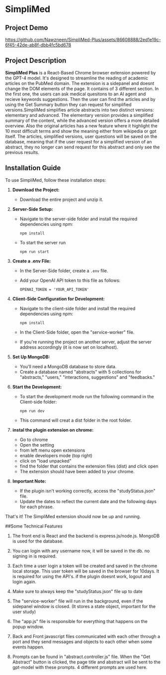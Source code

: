 # SimpliMed

## Project Demo
https://github.com/Nawzneen/SimpliMed-Plus/assets/86608888/2ed1e19c-6f45-42de-ab8f-dbb4fc5bd678


## Project Description

**SimpliMed Plus** is a React-Based Chrome browser extension powered by the GPT-4 model. It's designed to streamline the reading of academic articles on the PubMed domain. The extension is a sidepanel and doesnt change the DOM elements of the page. It contains of 3 different section. In the first one, the users can ask medical quesitons to an AI agent and recieve keywords suggestions. Then the user can find the articles and by using the Get Summary button they can request for simplified versions.SimpliMed simplifies article abstracts into two distinct versions: elementary and advanced. The elementary version provides a simplified summary of the content, while the advanced version offers a more detailed overview. Also the original articles has a new feature where it highlight the 10 most difficult terms and show the meaning either from wikipedia or gpt itself.
The articles, simplified versions, user questions will be saved on the database, meaning that if the user request for a simplified version of an abstract, they no longer can send request for this abstract and only see the previous results.

## Installation Guide

To use SimpliMed, follow these installation steps:

1. **Download the Project:**

   - Download the entire project and unzip it.

2. **Server-Side Setup:**

   - Navigate to the server-side folder and install the required dependencies using npm:

     `npm install`

   - To start the server run

     `npm run start`

3. **Create a .env File:**

   - In the Server-Side folder, create a `.env` file.
   - Add your OpenAI API token to this file as follows:

     `OPENAI_TOKEN = 'YOUR_API_TOKEN'`

4. **Client-Side Configuration for Development:**

   - Navigate to the client-side folder and install the required dependencies using npm:

     `npm install`

   - In the Client-Side folder, open the "service-worker" file.
   - If you're running the project on another server, adjust the server address accordingly (it is now set on localhost).

5. **Set Up MongoDB:**

   - You'll need a MongoDB database to store data.
   - Create a database named "abstracts" with 5 collections for "abstracts," "users," "interactions, suggestions" and "feedbacks."

6. **Start the Development:**

   - To start the development mode run the following command in the Client-side folder:

     `npm run dev`

   - This command will creat a dist folder in the root folder.

7. **instal the plugin extension on chrome:**

   - Go to chrome
   - Open the setting
   - from left menu open extensions
   - enable developers mode (top right)
   - click on "load unpacked"
   - find the folder that contains the extension files (dist) and click open
   - The extension should have been added to your chrome.

8. **Important Note:**
   - If the plugin isn't working correctly, access the "studyStatus.json" file.
   - Update the dates to reflect the current date and the following days for each phrase.

That's it! The SimpliMed extension should now be up and running.

##Some Technical Features

1. The front end is React and the backend is express.js/node.js. MongoDB is used for the database.
2. You can login with any username now, it will be saved in the db. no signing in is required.
3. Each time a user login a token will be created and saved in the chrome local storage. This user token will be saved in the browser for 10days. It is required for using the API's. if the plugin doesnt work, logout and login again.
4. Make sure to always keep the "studyStatus.json" file up to date
5. The "service-worker" file will run in the background, even if the sidepanel window is closed. (It stores a state object, important for the user study)
6. The "app.js" file is responsible for everything that happens on the popup window.

7. Back and Front javascript files communicated with each other through a port and they send messages and objects to each other when some events happen.

8. Prompts can be found in "abstract.controller.js" file. When the "Get Abstract" button is clicked, the page title and abstract will be sent to the gpt-model with these prompts. 4 different prompts are used here.
